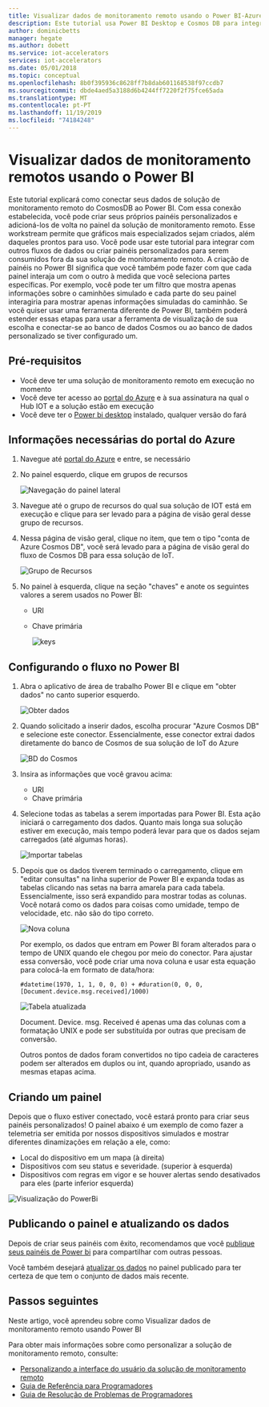 ```yaml
---
title: Visualizar dados de monitoramento remoto usando o Power BI-Azure | Microsoft Docs
description: Este tutorial usa Power BI Desktop e Cosmos DB para integrar dados de uma solução de monitoramento remoto em uma visualização personalizada. Dessa forma, os usuários podem criar seus próprios painéis personalizados e compartilhá-los para os usuários que não estão na solução.
author: dominicbetts
manager: hegate
ms.author: dobett
ms.service: iot-accelerators
services: iot-accelerators
ms.date: 05/01/2018
ms.topic: conceptual
ms.openlocfilehash: 8b0f395936c8628ff7b8dab601168538f97ccdb7
ms.sourcegitcommit: dbde4aed5a3188d6b4244ff7220f2f75fce65ada
ms.translationtype: MT
ms.contentlocale: pt-PT
ms.lasthandoff: 11/19/2019
ms.locfileid: "74184248"
---
```

# <a name="visualize-remote-monitoring-data-using-power-bi"></a>Visualizar dados de monitoramento remotos usando o Power BI

Este tutorial explicará como conectar seus dados de solução de monitoramento remoto do CosmosDB ao Power BI. Com essa conexão estabelecida, você pode criar seus próprios painéis personalizados e adicioná-los de volta no painel da solução de monitoramento remoto. Esse workstream permite que gráficos mais especializados sejam criados, além daqueles prontos para uso. Você pode usar este tutorial para integrar com outros fluxos de dados ou criar painéis personalizados para serem consumidos fora da sua solução de monitoramento remoto. A criação de painéis no Power BI significa que você também pode fazer com que cada painel interaja um com o outro à medida que você seleciona partes específicas. Por exemplo, você pode ter um filtro que mostra apenas informações sobre o caminhões simulado e cada parte do seu painel interagiria para mostrar apenas informações simuladas do caminhão. Se você quiser usar uma ferramenta diferente de Power BI, também poderá estender essas etapas para usar a ferramenta de visualização de sua escolha e conectar-se ao banco de dados Cosmos ou ao banco de dados personalizado se tiver configurado um. 

## <a name="prerequisites"></a>Pré-requisitos

- Você deve ter uma solução de monitoramento remoto em execução no momento
- Você deve ter acesso ao [portal do Azure](https://portal.azure.com) e à sua assinatura na qual o Hub IOT e a solução estão em execução
- Você deve ter o [Power bi desktop](https://powerbi.microsoft.com) instalado, qualquer versão do fará


## <a name="information-needed-from-azure-portal"></a>Informações necessárias do portal do Azure

1. Navegue até [portal do Azure](https://portal.azure.com) e entre, se necessário

2. No painel esquerdo, clique em grupos de recursos

    ![Navegação do painel lateral](./media/iot-accelerators-integrate-data-powerbi/side_panel.png)

3. Navegue até o grupo de recursos do qual sua solução de IOT está em execução e clique para ser levado para a página de visão geral desse grupo de recursos. 

4. Nessa página de visão geral, clique no item, que tem o tipo "conta de Azure Cosmos DB", você será levado para a página de visão geral do fluxo de Cosmos DB para essa solução de IoT.

    ![Grupo de Recursos](./media/iot-accelerators-integrate-data-powerbi/resource_groups.png)

5. No painel à esquerda, clique na seção "chaves" e anote os seguintes valores a serem usados no Power BI:

   - URI
   - Chave primária

     ![keys](./media/iot-accelerators-integrate-data-powerbi/keys.png)

## <a name="setting-up-the-stream-in-power-bi"></a>Configurando o fluxo no Power BI
  
1. Abra o aplicativo de área de trabalho Power BI e clique em "obter dados" no canto superior esquerdo. 

    ![Obter dados](./media/iot-accelerators-integrate-data-powerbi/get_data.png)

2. Quando solicitado a inserir dados, escolha procurar "Azure Cosmos DB" e selecione este conector. Essencialmente, esse conector extrai dados diretamente do banco de Cosmos de sua solução de IoT do Azure
  
    ![BD do Cosmos](./media/iot-accelerators-integrate-data-powerbi/cosmos_db.png)
  
3. Insira as informações que você gravou acima:

    * URI
    * Chave primária

4. Selecione todas as tabelas a serem importadas para Power BI. Esta ação iniciará o carregamento dos dados. Quanto mais longa sua solução estiver em execução, mais tempo poderá levar para que os dados sejam carregados (até algumas horas). 

    ![Importar tabelas](./media/iot-accelerators-integrate-data-powerbi/import_tables.png)

5. Depois que os dados tiverem terminado o carregamento, clique em "editar consultas" na linha superior de Power BI e expanda todas as tabelas clicando nas setas na barra amarela para cada tabela. Essencialmente, isso será expandido para mostrar todas as colunas. Você notará como os dados para coisas como umidade, tempo de velocidade, etc. não são do tipo correto.

    ![Nova coluna](./media/iot-accelerators-integrate-data-powerbi/new_column.png)
  
    Por exemplo, os dados que entram em Power BI foram alterados para o tempo de UNIX quando ele chegou por meio do conector. Para ajustar essa conversão, você pode criar uma nova coluna e usar esta equação para colocá-la em formato de data/hora: 

    ```text
    #datetime(1970, 1, 1, 0, 0, 0) + #duration(0, 0, 0, [Document.device.msg.received]/1000)
    ```

    ![Tabela atualizada](./media/iot-accelerators-integrate-data-powerbi/updated_table.png)
  
    Document. Device. msg. Received é apenas uma das colunas com a formatação UNIX e pode ser substituída por outras que precisam de conversão. 
  
    Outros pontos de dados foram convertidos no tipo cadeia de caracteres podem ser alterados em duplos ou int, quando apropriado, usando as mesmas etapas acima.

## <a name="creating-a-dashboard"></a>Criando um painel

Depois que o fluxo estiver conectado, você estará pronto para criar seus painéis personalizados! O painel abaixo é um exemplo de como fazer a telemetria ser emitida por nossos dispositivos simulados e mostrar diferentes dinamizações em relação a ele, como: 

* Local do dispositivo em um mapa (à direita)
* Dispositivos com seu status e severidade. (superior à esquerda)
* Dispositivos com regras em vigor e se houver alertas sendo desativados para eles (parte inferior esquerda)

![Visualização do PowerBi](./media/iot-accelerators-integrate-data-powerbi/visual_data.png)

## <a name="publishing-the-dashboard-and-refreshing-the-data"></a>Publicando o painel e atualizando os dados

Depois de criar seus painéis com êxito, recomendamos que você [publique seus painéis de Power bi](https://docs.microsoft.com/power-bi/desktop-upload-desktop-files) para compartilhar com outras pessoas.

Você também desejará [atualizar os dados](https://docs.microsoft.com/power-bi/refresh-data) no painel publicado para ter certeza de que tem o conjunto de dados mais recente.

## <a name="next-steps"></a>Passos seguintes

Neste artigo, você aprendeu sobre como Visualizar dados de monitoramento remoto usando Power BI

Para obter mais informações sobre como personalizar a solução de monitoramento remoto, consulte:

* [Personalizando a interface do usuário da solução de monitoramento remoto](iot-accelerators-remote-monitoring-customize.md)
* [Guia de Referência para Programadores](https://github.com/Azure/azure-iot-pcs-remote-monitoring-dotnet/wiki/Developer-Reference-Guide)
* [Guia de Resolução de Problemas de Programadores](https://github.com/Azure/azure-iot-pcs-remote-monitoring-dotnet/wiki/Developer-Troubleshooting-Guide)

